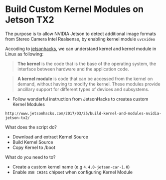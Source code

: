 # Build Custom Kernel Modules on Jetson TX2
The purpose is to allow NVIDIA Jetson to detect additional image formats from Stereo Camera Intel Realsense, by enabling kernel module `uvcvideo`

Accoding to [jetsonhacks](http://www.jetsonhacks.com/2017/03/26/intel-realsense-camera-installation-nvidia-jetson-tx2/), we can understand kernel and kernel module in Linux as following:

> **The kernel** is the code that is the base of the operating system, the interface between hardware and the application code.

> **A kernel module** is code that can be accessed from the kernel on demand, without having to modify the kernel. These modules provide ancillary support for different types of devices and subsystems.


* Follow wonderful instruction from JetsonHacks to createa custom Kernel Modules
```
http://www.jetsonhacks.com/2017/03/25/build-kernel-and-modules-nvidia-jetson-tx2/
```

What does the script do?
* Download and extract Kernel Source
* Build Kernel Source
* Copy Kernel to /boot

What do you need to to?
* Create a custom kernel name (e.g `4.4.0-jetson-car-1.0`)
* Enable `USB CH341` chipset when configuring Kernel Module
